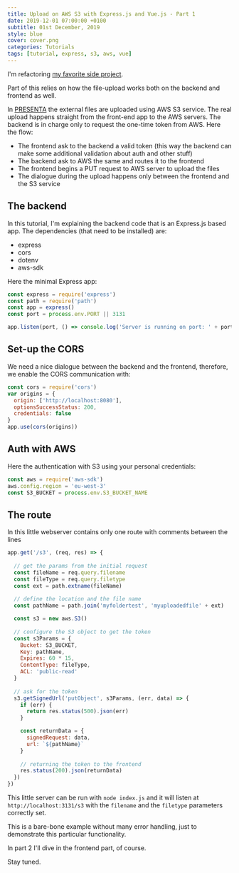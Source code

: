 ```yaml
---
title: Upload on AWS S3 with Express.js and Vue.js - Part 1
date: 2019-12-01 07:00:00 +0100
subtitle: 01st December, 2019
style: blue
cover: cover.png
categories: Tutorials
tags: [tutorial, express, s3, aws, vue]
---
```


I'm refactoring [my favorite side project](https://www.presenta.cc/). 

Part of this relies on how the file-upload works both on the backend and frontend as well.

In [PRESENTA](https://www.presenta.cc/) the external files are uploaded using AWS S3 service. The real upload happens straight from the front-end app to the AWS servers. The backend is in charge only to request the one-time token from AWS. Here the flow:

- The frontend ask to the backend a valid token (this way the backend can make some additional validation about auth and other stuff)
- The backend ask to AWS the same and routes it to the frontend
- The frontend begins a PUT request to AWS server to upload the files
- The dialogue during the upload happens only between the frontend and the S3 service

## The backend

In this tutorial, I'm explaining the backend code that is an Express.js based app. The dependencies (that need to be installed) are:

- express
- cors
- dotenv
- aws-sdk

Here the minimal Express app:

```js
const express = require('express')
const path = require('path')
const app = express()
const port = process.env.PORT || 3131

app.listen(port, () => console.log('Server is running on port: ' + port))
```

##  Set-up the CORS

We need a nice dialogue between the backend and the frontend, therefore, we enable the CORS communication with:

```js
const cors = require('cors')
var origins = {
  origin: ['http://localhost:8080'],
  optionsSuccessStatus: 200,
  credentials: false
}
app.use(cors(origins))
```

## Auth with AWS

Here the authentication with S3 using your personal credentials:

```js
const aws = require('aws-sdk')
aws.config.region = 'eu-west-3'
const S3_BUCKET = process.env.S3_BUCKET_NAME
```

## The route

In this little webserver contains only one route with comments between the lines

```js
app.get('/s3', (req, res) => {
  
  // get the params from the initial request
  const fileName = req.query.filename
  const fileType = req.query.filetype
  const ext = path.extname(fileName)
	
  // define the location and the file name
  const pathName = path.join('myfoldertest', 'myuploadedfile' + ext)

  const s3 = new aws.S3()
	
  // configure the S3 object to get the token
  const s3Params = {
    Bucket: S3_BUCKET,
    Key: pathName,
    Expires: 60 * 15,
    ContentType: fileType,
    ACL: 'public-read'
  }
	
  // ask for the token
  s3.getSignedUrl('putObject', s3Params, (err, data) => {
    if (err) {
      return res.status(500).json(err)
    }

    const returnData = {
      signedRequest: data,
      url: `${pathName}`
    }
		
    // returning the token to the frontend
    res.status(200).json(returnData)
  })
})
```

This little server can be run with `node index.js` and it will listen at `http://localhost:3131/s3` with the `filename` and the `filetype` parameters correctly set.

This is a bare-bone example without many error handling, just to demonstrate this particular functionality.

In part 2 I'll dive in the frontend part, of course.

Stay tuned.